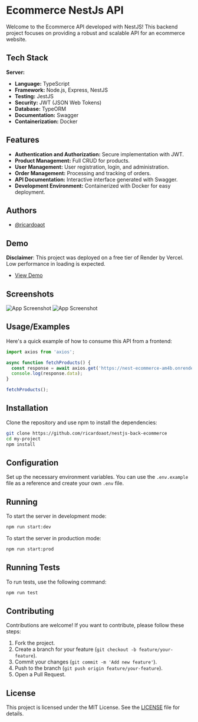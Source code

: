 # Ecommerce NestJs API

Welcome to the Ecommerce API developed with NestJS! This backend project focuses on providing a robust and scalable API for an ecommerce website.

## Tech Stack

**Server:** 
- **Language:** TypeScript
- **Framework:** Node.js, Express, NestJS
- **Testing:** JestJS
- **Security:** JWT (JSON Web Tokens)
- **Database:** TypeORM
- **Documentation:** Swagger
- **Containerization:** Docker

## Features

- **Authentication and Authorization:** Secure implementation with JWT.
- **Product Management:** Full CRUD for products.
- **User Management:** User registration, login, and administration.
- **Order Management:** Processing and tracking of orders.
- **API Documentation:** Interactive interface generated with Swagger.
- **Development Environment:** Containerized with Docker for easy deployment.

## Authors

- [@ricardoaot](https://www.github.com/ricardoaot)

## Demo
**Disclaimer**: This project was deployed on a free tier of Render by Vercel. Low performance in loading is expected.
- [View Demo](https://nest-ecommerce-am4b.onrender.com/api) <!-- Insert your demo link here -->

## Screenshots

![App Screenshot](https://portfolio.ricardoolivari.com/assets/portfolioScreenEcom4-93bd1a12.jpg)
![App Screenshot](https://portfolio.ricardoolivari.com/assets/portfolioScreenEcom5-bbcfc348.jpg)

## Usage/Examples

Here's a quick example of how to consume this API from a frontend:

```typescript
import axios from 'axios';

async function fetchProducts() {
  const response = await axios.get('https://nest-ecommerce-am4b.onrender.com/products?limit=5&page=1');
  console.log(response.data);
}

fetchProducts();
```

## Installation

Clone the repository and use npm to install the dependencies:

```bash
git clone https://github.com/ricardoaot/nestjs-back-ecommerce
cd my-project
npm install
```

## Configuration

Set up the necessary environment variables. You can use the `.env.example` file as a reference and create your own `.env` file.

## Running

To start the server in development mode:

```bash
npm run start:dev
```

To start the server in production mode:

```bash
npm run start:prod
```

## Running Tests

To run tests, use the following command:

```bash
npm run test
```

## Contributing

Contributions are welcome! If you want to contribute, please follow these steps:

1. Fork the project.
2. Create a branch for your feature (`git checkout -b feature/your-feature`).
3. Commit your changes (`git commit -m 'Add new feature'`).
4. Push to the branch (`git push origin feature/your-feature`).
5. Open a Pull Request.

## License

This project is licensed under the MIT License. See the [LICENSE](LICENSE) file for details.

